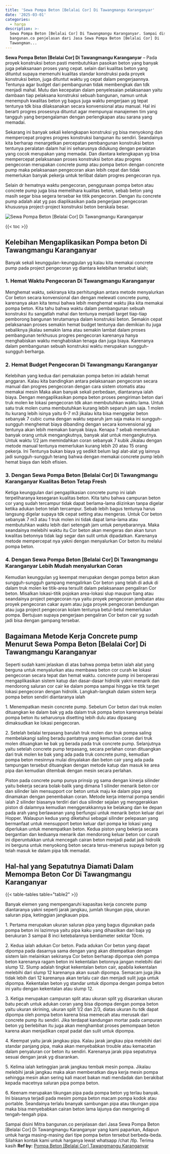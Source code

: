 ```yaml
---
title: 'Sewa Pompa Beton [Belalai Cor] Di Tawangmangu Karanganyar'
date: '2025-03-01'
categories:
  - harga
description: >-
  Sewa Pompa Beton [Belalai Cor] Di Tawangmangu Karanganyar. Sampai disini Mitra
  bangunan.co penjelasan dari Jasa Sewa Pompa Beton [Belalai Cor] Di
  Tawangman...
---
```


**Sewa Pompa Beton \[Belalai Cor\] Di Tawangmangu Karanganyar** – Pada proyek konstruksi beton pasti membutuhkan pasokan beton yang banyak juga pelaksanaan proses yang cepat. selain dari kualitas beton yang dituntut supaya memenuhi kualitas standar konstruksi pada proyek konstruksi beton, juga dituntut waktu yg cepat dalam pengerjaannya. Tentunya agar budget dari pembangunan tidak membengkak dan tdk menjadi mahal. Mutu dan kecepatan dalam penyelesaian pelaksanaan yaitu dambaan tiap pelaksana konstruksi sebuah bangunan, namun untuk menempuh kwalitas beton yg bagus juga waktu pengerjaan yg tepat tentunya tdk bisa dilaksanakan secara konvensional atau manual. Hal ini berarti progres prosesnya dituntut agar mempunyai manajemen tim yang tangguh yang berpengalaman dengan perlengkapan atau sarana yang memadai.

Sekarang ini banyak sekali kelengkapan konstruksi yg bisa menyokong dan mempercepat progres progres konstruksi bangunan itu sendiri. Seandainya kita berharap menargetkan percepatan pembangunan konstruksi beton tentunya peralatan dalam hal ini seharusnya didukung dengan peralatan yang cocok merupakan yang memadai. Dan diantara kelengkapan yg bisa mempercepat pelaksanaan proses konstruksi beton atau progres pengecoran merupakan concrete pump atau pompa beton dengan concrete pump maka pelaksanaan pengecoran akan lebih cepat dan tidak memerlukan banyak pekerja untuk terlibat dalam progres pengecoran nya.

Selain dr hematnya waktu pengecoran, penggunaan pompa beton atau concrete pump juga bisa memelihara kualitas beton, sebab beton yang masih segar bisa segera tersebar ke titik pengecoran. Dengan itu concrete pump adalah alat yg pas diaplikasikan pada pengerjaan pengecoran khususnya project-project konstruksi beton berskala besar.

![Sewa Pompa Beton [Belalai Cor] Di Tawangmangu Karanganyar](/images/sewa-concrete-pump-14.png)

{{< toc >}}

## Kelebihan Mengaplikasikan Pompa beton Di Tawangmangu Karanganyar

Banyak sekali keunggulan-keunggulan yg kalau kita memakai concrete pump pada project pengecoran yg diantara kelebihan tersebut ialah;

### 1\. Hemat Waktu Pengecoran Di Tawangmangu Karanganyar

Menghemat waktu, sekiranya kita perhitungkan antara metode menyalurkan Cor beton secara konvensional dan dengan melewati concrete pump, karenanya akan kita temui bahwa lebih menghemat waktu jika kita memakai pompa beton. Kita tahu bahwa waktu dalam pembangunan sebuah konstruksi itu sangatlah mahal dan tentunya menjadi target tiap-tiap pemborong bangunan terutamanya dalam konstruksi beton. Semakin cepat pelaksanaan proses semakin hemat budget tentunya dan demikian itu juga sebaliknya jikalau semakin lama atau semakin lambat dalam proses pembangunan terkhusus progres pengecoran karenanya hanya menghabiskan waktu menghabiskan tenaga dan juga biaya. Karenanya dalam pembangunan sebuah konstruksi waktu merupakan sungguh-sungguh berharga.

### 2\. Hemat Budget Pengecoran Di Tawangmangu Karanganyar

Kelebihan yang kedua dari pemakaian pompa beton ini adalah hemat anggaran. Kalau kita bandingkan antara pelaksanaan pengecoran secara manual dan progres pengecoran dengan cara sistem otomatis atau memakai mesin Maka akan banyak sekali perbedaan, diantaranya ialah biaya. Dengan mengaplikasikan pompa beton proses pengiriman beton dari truk molen ke lokasi pengecoran tdk akan membutuhkan waktu lama. Untuk satu truk molen cuma membutuhkan kurang lebih separuh jam saja. 1 molen itu kurang lebih isinya yaitu 6-7 m3 jikalau kita bisa menggelar beton sebanyak 7 cubic cuma dengan waktu separuh jam saja maka ini sungguh-sungguh menghemat biaya dibanding dengan secara konvensional yg tentunya akan lebih memakan banyak biaya. Kenapa ? sebab memerlukan banyak orang untuk mengangkutnya, banyak alat untuk mengangkutnya. Untuk waktu 1/2 jam memindahkan coran sebanyak 7 kubik Jikalau dengan metode manual tentunya memerlukan kurang lebih 20 atau 15 orang pekerja. Ini Tentunya bukan biaya yg sedikit belum lagi alat-alat yg lainnya jadi sungguh-sungguh terang bahwa dengan memakai concrete pump lebih hemat biaya dan lebih efisien.

### 3\. Dengan Sewa Pompa Beton \[Belalai Cor\] Di Tawangmangu Karanganyar Kualitas Beton Tetap Fresh

Ketiga keunggulan dari pengaplikasian concrete pump ini ialah terpeliharanya kesegaran kualitas beton. Kita tahu bahwa campuran beton cor yang sudah tercampur tidak dapat berlama-lama diizinkan tanpa digelar ketika adukan beton telah tercampur. Sebab lebih bagus tentunya harus langsung digelar supaya tdk cepat setting atau mengeras. Untuk Cor beton sebanyak 7 m3 atau 1 truk molen ini tidak dapat lama-lama atau membutuhkan waktu lebih dari setengah jam untuk penyebarannya. Maka seandainya melebihi waktu itu Cor beton akan mengeras dan akan turun kwalitas betonnya tidak lagi segar dan sulit untuk dipadatkan. Karenanya metode mempercepat nya yakni dengan menyalurkan Cor beton itu melalui pompa beton.

### 4\. Dengan Sewa Pompa Beton \[Belalai Cor\] Di Tawangmangu Karanganyar Lebih Mudah menyalurkan Coran

Kemudian keunggulan yg keempat merupakan dengan pompa beton akan sungguh-sungguh gampang mengalirkan Cor beton yang telah di aduk di dalam truk molen ke titik-area tersulit dalam pelaksanaan pengaliran Cor beton. Misalkan lokasi-titik pojokan area-lokasi slup maupun tiang atau seandainya project pengecoran nya yaitu proyek pengecoran jembatan atau proyek pengecoran cakar ayam atau juga proyek pengecoran bendungan atau juga project pengecoran kolam tentunya betul-betul memerlukan pompa. Bertujuan supaya pengerjaan pengaliran Cor beton cair yg sudah jadi bisa dengan gampang tersebar.

## Bagaimana Metode Kerja Concrete pump Menurut Sewa Pompa Beton \[Belalai Cor\] Di Tawangmangu Karanganyar

Seperti sudah kami jelaskan di atas bahwa pompa beton ialah alat yang berguna untuk menyalurkan atau membawa beton cor curah ke lokasi pengecoran secara tepat dan hemat waktu. concrete pump ini beroperasi mengaplikasikan sistem katup dan dasar-dasar hidrolik yakni menarik dan mendorong saluran cor cair ke dalam pompa sampai hingga ke titik target lokasi pengecoran dengan hidrolik. Langkah-langkah dalam sistem kerja pompa beton sendiri diantaranya ialah

1\. Menempatkan mesin concrete pump. Sebelum Cor beton dari truk molen dituangkan ke dalam bak yg ada dalam truk pompa beton karenanya belalai pompa beton itu seharusnya disetting lebih dulu atau dipasang dimaksudkan ke lokasi pengecoran.

2\. Setelah belalai terpasang barulah truk molen dan truk pompa saling membelakangi saling beradu pantatnya yang kemudian coran dari truk molen dituangkan ke bak yg berada pada truk concrete pump. Selanjutnya yaitu setelah concrete pump terpasang, secara perlahan coran dituangkan dari truk molen ke bak yang ada pada truk concrete pump, kemudian pompa beton mesinnya mulai dinyalakan dan beton cair yang ada pada tampungan tersebut dituangkan dengan metode katup dan masuk ke area pipa dan kemudian ditembak dengan mesin secara perlahan.

Piston pada concrete pump punya prinsip yg sama dengan kinerja silinder yaitu bekerja secara bolak-balik yang dimana 1 silinder menarik beton cor dan silinder lain mensupport cor beton untuk maju ke dalam pipa yang dinamakan dengan penembakan coran. Metode kerja internal pompa sendiri ialah 2 silinder biasanya terdiri dari dua silinder sejalan yg menggerakkan piston di dalamnya kemudian menggerakkannya ke belakang dan ke depan pada arah yang berlawanan yang berfungsi untuk menarik beton keluar dari Hopper. Walaupun kedua yang diketahui sebagai silinder pelepasan yang bermanfaat untuk mensupport beton keluar dari pompa ke lokasi yang diperlukan untuk menempatkan beton. Kedua piston yang bekerja secara bergantian dan keduanya menarik dan mendorong keluar beton cor curah ini diperuntukkan untuk mencegah cairan beton menjadi padat jadi hidrolik ini berguna untuk menyokong beton secara terus-menerus supaya beton yg telah masuk ke dalam pipa tdk memadat.

## Hal-hal yang Sepatutnya Diamati Dalam Memompa Beton Cor Di Tawangmangu Karanganyar

{{< table-tables table="table2" >}}

Banyak elemen yang mempengaruhi kapasitas kerja concrete pump diantaranya yakni seperti jarak jangkau, jumlah tikungan pipa, ukuran saluran pipa, ketinggian jangkauan pipa.

1\. Pertama merupakan ukuran saluran pipa yang bagus digunakan pada pompa beton ini lazimnya yaitu pipa kaku yang dihasilkan dari baja yg berukuran 3 sampai 8 inci ketebalannya berdiameter sekitar 10cm.

2\. Kedua ialah adukan Cor beton. Pada adukan Cor beton yang dapat dipompa pada dasarnya sama dengan yang akan ditempatkan dengan sistem lain melainkan sekiranya Cor beton berharap dipompa oleh pompa beton karenanya ragam beton ini kekentalan betonnya jangan melebihi dari slump 12. Slump adalah tingkat kekentalan beton cair, apabila kekentalan melebihi dari slump 12 karenanya akan susah dipompa. Semacam juga jika tidak lebih dari 12 karenanya akan terlalu cair dan menjadi sulit juga untuk dipompa. Kekentalan beton yg standar untuk dipompa dengan pompa beton ini yaitu dengan kekentalan atau slump 12.

3\. Ketiga merupakan campuran split atau ukuran split yg disarankan ukuran batu pecah untuk adukan coran yang bisa dipompa dengan pompa beton yaitu ukuran skrining, ukuran split 1/2 dan 2/3, diatas ukuran itu tdk dapat dipompa oleh pompa beton karena bisa memecah atau merusak dari concrete pump itu sendiri. Jika terdapat kandungan mortar pada campuran beton yg berlebihan itu juga akan menghambat proses pemompaan beton karena akan menjadikan cepat padat dan sulit untuk dipompa.

4\. Keempat yaitu jarak jangkau pipa. Kalau jarak jangkau pipa melebihi dari standar panjang pipa, maka akan menyebabkan trouble atau kemacetan dalam penyaluran cor beton itu sendiri. Karenanya jarak pipa sepatutnya sesuai dengan jarak yg disarankan.

5\. Kelima ialah ketinggian jarak jangkau tembak mesin pompa. Jikalau melebihi jarak jangkau maka akan memberatkan daya kerja mesin pompa sehingga mesin akan sering kali macet bakan mati mendadak dan berakibat kepada macetnya saluran pipa pompa beton.

6\. Keenam merupakan tikungan pipa pada pompa beton yg terlau banyak. Ini biasanya terjadi pada mesim pompa beton macam pompa kodok atau portable. Seandainya terlalu bnanyak sambungan pipa atau tikungan pipa maka bisa menyebabkan cairan beton lama lajunya dan mengering di tengah-tengah pipa.

Sampai disini Mitra bangunan.co penjelasan dari Jasa Sewa Pompa Beton \[Belalai Cor\] Di Tawangmangu Karanganyar yang kami paparkan, Adapun untuk harga masing-masing dari tipe pompa beton tersebut berbeda-beda. Silahkan kontak kami untuk harganya lewat whatsapp /chat /tlp. Terima kasih
**Ref by:** [Pompa Beton [Belalai Cor] Tawangmangu Karanganyar](https://id.wikipedia.org/wiki/Pompa)
